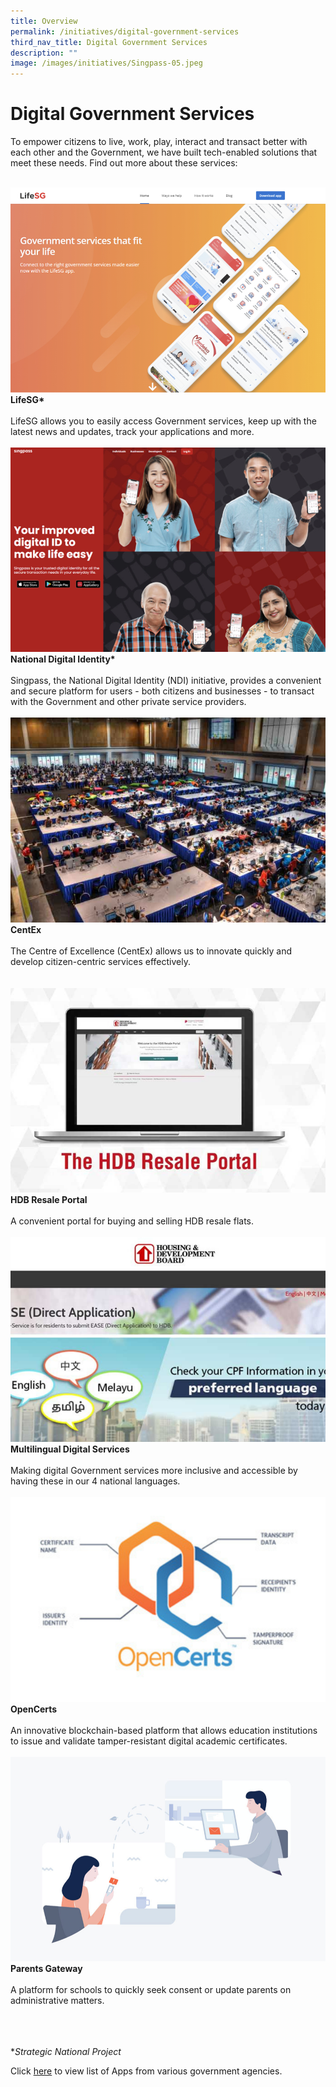 ```yaml
---
title: Overview
permalink: /initiatives/digital-government-services
third_nav_title: Digital Government Services
description: ""
image: /images/initiatives/Singpass-05.jpeg
---
```



# Digital Government Services

To empower citizens to live, work, play, interact and transact better with each other and the Government, we have built tech-enabled solutions that meet these needs. Find out more about these services:

<br>
<div class="row">
<div class="col"> 
<a href="/initiatives/strategic-national-projects/lifesg"><img src="/images/initiatives/lifesg.jpeg"></a><br>
		<div class="header"><b>LifeSG*</b></div><br>
		<div class="para">LifeSG allows you to easily access Government services, keep up with the latest news and updates, track your applications and more.
</div>
<br>

</div>
	<div class="col"> 
<a href="/initiatives/strategic-national-projects/national-digital-identity"><img src="/images/initiatives/Singpass-website.jpeg"></a><br>
	<div class="header"><b>National Digital Identity*</b></div><br>
	<div class="para">Singpass, the National Digital Identity (NDI) initiative, provides a convenient and secure platform for users - both citizens and businesses - to transact with the Government and other private service providers.
</div>
<br>

</div>
	<div class="col"> 
<a href="/initiatives/digital-government-services/centex"><img src="/images/initiatives/overview-pages/centex.png"></a><br>
     <div class="header"><b>CentEx</b></div><br>
    <div class="para">The Centre of Excellence (CentEx) allows us to innovate quickly and develop citizen-centric services effectively.
</div>
<br></div></div>


<br>
<div class="row">
<div class="col"> 
<a href="/initiatives/digital-government-services/hdb-resale-portal"><img src="/images/initiatives/overview-pages/hdb-resale-portal.png"></a><br>
    <div class="header"><b>HDB Resale Portal</b></div><br>
    <div class="para">A convenient portal for buying and selling HDB resale flats. 
</div>
<br>

</div>
	<div class="col"> 
<a href="/initiatives/digital-government-services/multilingual-digital-services"><img src="/images/initiatives/overview-pages/multilingual-digital-services.png"></a><br>
    <div class="header"><b>Multilingual Digital Services</b></div><br>
    <div class="para">Making digital Government services more inclusive and accessible by having these in our 4 national languages.
</div>
<br>

</div>
	<div class="col"> 
<a href="/initiatives/digital-government-services/opencerts"><img src="/images/initiatives/overview-pages/opencerts.png"></a><br>
    <div class="header"><b>OpenCerts</b></div><br>
    <div class="para">An innovative blockchain-based platform that allows education institutions to issue and validate tamper-resistant digital academic certificates.
</div>
<br></div></div>

<div class="row">
	<div class="col">
<a href="/initiatives/digital-government-services/parents-gateway"><img src="/images/initiatives/overview-pages/parents-gateway.png"></a><br>
    <div class="header"><b>Parents Gateway</b></div><br>
    <div class="para">A platform for schools to quickly seek consent or update parents on administrative matters.
</div>
<br>

</div>
<div class="col"> 
</div>
<br>

<div class="col">
</div>
<br>
</div>

**Strategic National Project*

Click [here](/community/apps-for-you) to view list of Apps from various government agencies.